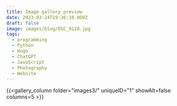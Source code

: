 ```yaml
---
title: Image gallery preview
date: 2023-03-24T19:36:10.000Z
draft: false
image: images/blog/DSC_9128.jpg
tags:
  - programming
  - Python
  - Hugo
  - ChatGPT
  - JavaScript
  - Photography
  - Website
---
```


{{<gallery_column folder="images3/" uniqueID="1" showAlt=false columns=5 >}}
